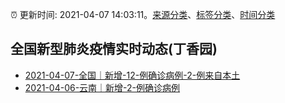 :alarm_clock: 更新时间: 2021-04-07 14:03:11。[来源分类](../README.md)、[标签分类](../TAGS.md)、[时间分类](../TIMELINE.md)

## 全国新型肺炎疫情实时动态(丁香园)




- [2021-04-07-全国｜新增-12-例确诊病例-2-例来自本土](http://app.cctv.com/special/cportal/detail/arti/index.html?id=Artinzw3aW3kVTjNun7VNf8k210407&isfromapp=1) 
- [2021-04-06-云南｜新增-2-例确诊病例](http://app.cctv.com/special/cportal/detail/arti/index.html?id=ArtiOhHBkll6RcOhBnp0qdMD210407&isfromapp=1) 